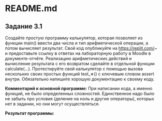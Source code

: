 # README.md

## Задание 3.1
Создайте простую программу калькулятор, которая позволяет из функции main() ввести два числа и тип арифметической операции, а потом вычисляет результат. 
Свой код опубликуйте на https://replit.com/~ и предоставьте ссылку в ответах на лабораторную работу в Moodle в документе-отчёте. 
Реализацию арифметических действий и вычисление результата с его возвратом сделайте в отдельной функции calculate(...). 
Протестируйте свой калькулятор с помощью вызова нескольких своих простых функций test_∗() с ключевым словом assert внутри. 
Обязательно напишите хорошую документацию к своему коду.  

**Комментарий к основной программе:** При написании кода, а именно функций, не было определенных сложностей. Единственное надо было не забыть про условия (деление на ноль и другие операторы), которых нет в задании, но они могут осуществляться.

**Результат программы:**
